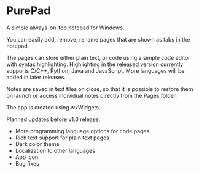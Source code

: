 # PurePad
A simple always-on-top notepad for Windows.

You can easily add, remove, rename pages that are shown as tabs in the notepad. 

The pages can store either plain text, or code using a simple code editor with syntax highlighting. Highlighting in the released version currently supports C/C++, Python, Java and JavaScript. More languages will be added in later releases.

Notes are saved in text files on close, so that it is possible to restore them on launch or access individual notes directly from the Pages folder.

The app is created using wxWidgets. 

Planned updates before v1.0 release:
- More programming language options for code pages
- Rich text support for plain text pages
- Dark color theme
- Localization to other languages
- App icon
- Bug fixes
